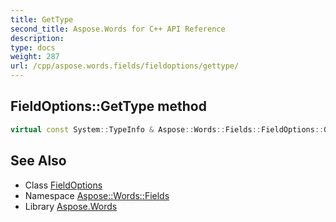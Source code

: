 ```yaml
---
title: GetType
second_title: Aspose.Words for C++ API Reference
description: 
type: docs
weight: 287
url: /cpp/aspose.words.fields/fieldoptions/gettype/
---
```

## FieldOptions::GetType method




```cpp
virtual const System::TypeInfo & Aspose::Words::Fields::FieldOptions::GetType() const override
```

## See Also

* Class [FieldOptions](../)
* Namespace [Aspose::Words::Fields](../../)
* Library [Aspose.Words](../../../)
